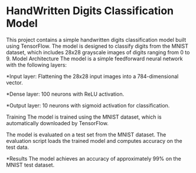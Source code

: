 
# HandWritten Digits Classification Model

This project contains a simple handwritten digits classification model built using TensorFlow. The model is designed to classify digits from the MNIST dataset, which includes 28x28 grayscale images of digits ranging from 0 to 9.
Model Architecture
The model is a simple feedforward neural network with the following layers:

*Input layer: Flattening the 28x28 input images into a 784-dimensional vector.

*Dense layer: 100 neurons with ReLU activation.

*Output layer: 10 neurons with sigmoid activation for classification.

Training
The model is trained using the MNIST dataset, which is automatically downloaded by TensorFlow. 

The model is evaluated on a test set from the MNIST dataset. The evaluation script loads the trained model and computes accuracy on the test data.

*Results
The model achieves an accuracy of approximately 99% on the MNIST test dataset.
